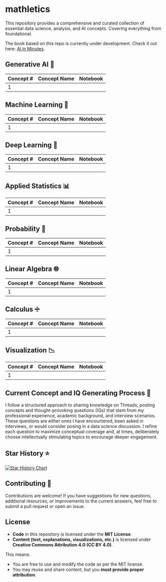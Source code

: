 # mathletics

This repository provides a comprehensive and curated collection of essential data science, analysis, and AI concepts. Covering everything from foundational.

The book based on this repo is currently under development. Check it out here: [AI in Minutes](https://aiinminutes.github.io/content/intro.html).

## Generative AI 🤖

| Concept # | Concept Name | Notebook |
|-----------|--------------|----------|
| 1 |  |  |


## Machine Learning 🔧

| Concept # | Concept Name | Notebook |
|-----------|--------------|----------|
| 1 |  |  |

## Deep Learning 🧠

| Concept # | Concept Name | Notebook |
|-----------|--------------|----------|
| 1 |  |  |

## Applied Statistics 📊

| Concept # | Concept Name | Notebook |
|-----------|--------------|----------|
| 1 |  |  |


## Probability 🎲

| Concept # | Concept Name | Notebook |
|-----------|--------------|----------|
| 1 |  |  |

## Linear Algebra 🌐
| Concept # | Concept Name | Notebook |
|-----------|--------------|----------|
| 1 |  |  |

## Calculus ➗

| Concept # | Concept Name | Notebook |
|-----------|--------------|----------|
| 1 |  |  |


## Visualization 📉

| Concept # | Concept Name | Notebook |
|-----------|--------------|----------|
| 1 |  |  |

## Current Concept and IQ Generating Process 🔄
I follow a structured approach to sharing knowledge on Threads, posting concepts and thought-provoking questions (IQs) that stem from my professional experience, academic background, and interview scenarios. These questions are either ones I have encountered, been asked in interviews, or would consider posing in a data science discussion. I refine each question to maximize conceptual coverage and, at times, deliberately choose intellectually stimulating topics to encourage deeper engagement.

## Star History ⭐

[![Star History Chart](https://api.star-history.com/svg?repos=raunakgola/mathletics&type=Date)](https://www.star-history.com/#raunakgola/mathletics&Date)


## Contributing 🤝
Contributions are welcome! If you have suggestions for new questions, additional resources, or improvements to the current answers, feel free to submit a pull request or open an issue.

## License

- **Code** in this repository is licensed under the **MIT License**.  
- **Content (text, explanations, visualizations, etc.)** is licensed under **Creative Commons Attribution 4.0 (CC BY 4.0)**.  

This means:
- You are free to use and modify the code as per the MIT license.  
- You may reuse and share content, but you **must provide proper attribution**.  
